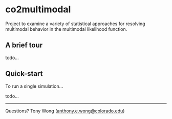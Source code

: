 # co2multimodal

Project to examine a variety of statistical approaches for resolving multimodal behavior in the multimodal
likelihood function.

## A brief tour

todo...

## Quick-start

To run a single simulation...

todo...

---

Questions? Tony Wong (<anthony.e.wong@colorado.edu>)
